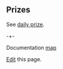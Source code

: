 ## Prizes

See [daily prize](https://www.microprediction.com/competitions/daily).

-+- 

Documentation [map](https://microprediction.github.io/microprediction/map.html)

[Edit](https://github.com/microprediction/microprediction/blob/master/docs/prizes.md) this page. 
 
